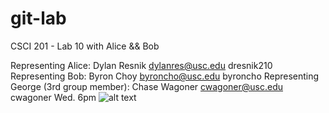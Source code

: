 git-lab
=======

CSCI 201 - Lab 10 with Alice &amp;&amp; Bob


Representing Alice: Dylan Resnik
					dylanres@usc.edu
					dresnik210
Representing Bob: Byron Choy
					byroncho@usc.edu
					byroncho
Representing George (3rd group member): Chase Wagoner
										cwagoner@usc.edu
										cwagoner
Wed. 6pm
![alt text](http://octodex.github.com/daftpunktocat-thomas/ "Favorite Octo Cat")